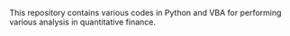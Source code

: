 This repository contains various codes in Python and VBA for performing various analysis in quantitative finance.

